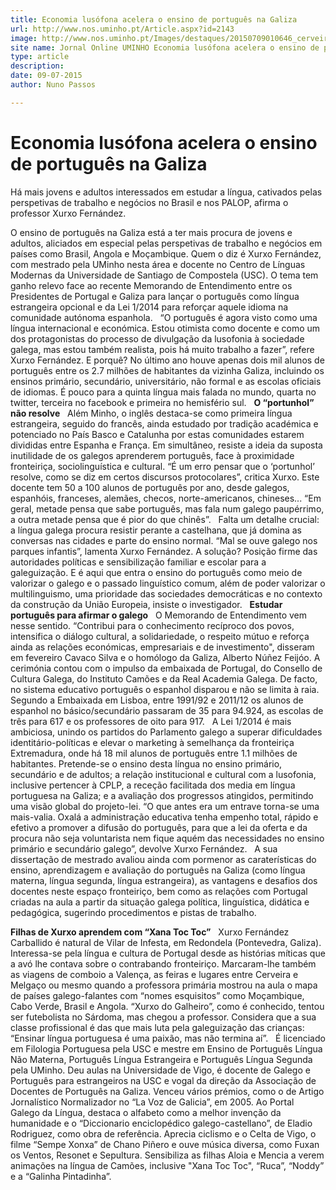```yaml
---
title: Economia lusófona acelera o ensino de português na Galiza
url: http://www.nos.uminho.pt/Article.aspx?id=2143
image: http://www.nos.uminho.pt/Images/destaques/20150709010646_cerveiravista66e4190558773319f6dfe6ff819390ee.jpg
site name: Jornal Online UMINHO Economia lusófona acelera o ensino de português na Galiza
type: article
description: 
date: 09-07-2015
author: Nuno Passos

---
```

# Economia lusófona acelera o ensino de português na Galiza


  

Há mais jovens e adultos interessados em estudar a língua, cativados pelas perspetivas de trabalho e negócios no Brasil e nos PALOP, afirma o professor Xurxo Fernández.

O ensino de português na Galiza está a ter mais procura de jovens e adultos, aliciados em especial pelas perspetivas de trabalho e negócios em países como Brasil, Angola e Moçambique. Quem o diz é Xurxo Fernández, com mestrado pela UMinho nesta área e docente no Centro de Línguas Modernas da Universidade de Santiago de Compostela (USC). O tema tem ganho relevo face ao recente Memorando de Entendimento entre os Presidentes de Portugal e Galiza para lançar o português como língua estrangeira opcional e da Lei 1/2014 para reforçar aquele idioma na comunidade autónoma espanhola.
 
“O português é agora visto como uma língua internacional e económica. Estou otimista como docente e como um dos protagonistas do processo de divulgação da lusofonia à sociedade galega, mas estou também realista, pois há muito trabalho a fazer”, refere Xurxo Fernández. E porquê? No último ano houve apenas dois mil alunos de português entre os 2.7 milhões de habitantes da vizinha Galiza, incluindo os ensinos primário, secundário, universitário, não formal e as escolas oficiais de idiomas. É pouco para a quinta língua mais falada no mundo, quarta no twitter, terceira no facebook e primeira no hemisfério sul.
 
**O “portunhol” não resolve** 
 
Além Minho, o inglês destaca-se como primeira língua estrangeira, seguido do francês, ainda estudado por tradição académica e potenciado no País Basco e Catalunha por estas comunidades estarem divididas entre Espanha e França. Em simultâneo, resiste a ideia da suposta inutilidade de os galegos aprenderem português, face à proximidade fronteiriça, sociolinguística e cultural. “É um erro pensar que o ‘portunhol’ resolve, como se diz em certos discursos protocolares”, critica Xurxo. Este docente tem 50 a 100 alunos de português por ano, desde galegos, espanhóis, franceses, alemães, checos, norte-americanos, chineses... “Em geral, metade pensa que sabe português, mas fala num galego paupérrimo, a outra metade pensa que é pior do que chinês”.
 
Falta um detalhe crucial: a língua galega procura resistir perante a castelhana, que já domina as conversas nas cidades e parte do ensino normal. “Mal se ouve galego nos parques infantis”, lamenta Xurxo Fernández. A solução? Posição firme das autoridades políticas e sensibilização familiar e escolar para a galeguização. E é aqui que entra o ensino do português como meio de valorizar o galego e o passado linguístico comum, além de poder valorizar o multilinguismo, uma prioridade das sociedades democráticas e no contexto da construção da União Europeia, insiste o investigador.
 
**Estudar português para afirmar o galego** 
 
O Memorando de Entendimento vem nesse sentido. “Contribui para o conhecimento recíproco dos povos, intensifica o diálogo cultural, a solidariedade, o respeito mútuo e reforça ainda as relações económicas, empresariais e de investimento", disseram em fevereiro Cavaco Silva e o homólogo da Galiza, Alberto Núñez Feijóo. A cerimónia contou com o impulso da embaixada de Portugal, do Consello de Cultura Galega, do Instituto Camões e da Real Academia Galega. De facto, no sistema educativo português o espanhol disparou e não se limita à raia. Segundo a Embaixada em Lisboa, entre 1991/92 e 2011/12 os alunos de espanhol no básico/secundário passaram de 35 para 94.924, as escolas de três para 617 e os professores de oito para 917.
 
A Lei 1/2014 é mais ambiciosa, unindo os partidos do Parlamento galego a superar dificuldades identitário-políticas e elevar o marketing à semelhança da fronteiriça Extremadura, onde há 18 mil alunos de português entre 1.1 milhões de habitantes. Pretende-se o ensino desta língua no ensino primário, secundário e de adultos; a relação institucional e cultural com a lusofonia, inclusive pertencer à CPLP, a receção facilitada dos media em língua portuguesa na Galiza; e a avaliação dos progressos atingidos, permitindo uma visão global do projeto-lei. “O que antes era um entrave torna-se uma mais-valia. Oxalá a administração educativa tenha empenho total, rápido e efetivo a promover a difusão do português, para que a lei da oferta e da procura não seja voluntarista nem fique aquém das necessidades no ensino primário e secundário galego”, devolve Xurxo Fernández.
 
A sua dissertação de mestrado avaliou ainda com pormenor as caraterísticas do ensino, aprendizagem e avaliação do português na Galiza (como língua materna, língua segunda, língua estrangeira), as vantagens e desafios dos docentes neste espaço fronteiriço, bem como as relações com Portugal criadas na aula a partir da situação galega política, linguística, didática e pedagógica, sugerindo procedimentos e pistas de trabalho.

**Filhas de Xurxo aprendem com “Xana Toc Toc”** 
 
Xurxo Fernández Carballido é natural de Vilar de Infesta, em Redondela (Pontevedra, Galiza). Interessa-se pela língua e cultura de Portugal desde as histórias míticas que a avó lhe contava sobre o contrabando fronteiriço. Marcaram-lhe também as viagens de comboio a Valença, as feiras e lugares entre Cerveira e Melgaço ou mesmo quando a professora primária mostrou na aula o mapa de países galego-falantes com “nomes esquisitos” como Moçambique, Cabo Verde, Brasil e Angola. “Xurxo do Galheiro”, como é conhecido, tentou ser futebolista no Sárdoma, mas chegou a professor. Considera que a sua classe profissional é das que mais luta pela galeguização das crianças: “Ensinar língua portuguesa é uma paixão, mas não termina aí”.
 
É licenciado em Filologia Portuguesa pela USC e mestre em Ensino de Português Língua Não Materna, Português Língua Estrangeira e Português Língua Segunda pela UMinho. Deu aulas na Universidade de Vigo, é docente de Galego e Português para estrangeiros na USC e vogal da direção da Associação de Docentes de Português na Galiza. Venceu vários prémios, como o de Artigo Jornalístico Normalizador no “La Voz de Galicia”, em 2005. Ao Portal Galego da Língua, destaca o alfabeto como a melhor invenção da humanidade e o “Diccionario enciclopédico galego-castellano”, de Eladio Rodriguez, como obra de referência. Aprecia ciclismo e o Celta de Vigo, o filme “Sempe Xonxa” de Chano Piñero e ouve música diversa, como Fuxan os Ventos, Resonet e Sepultura. Sensibiliza as filhas Aloia e Mencia a verem animações na língua de Camões, inclusive "Xana Toc Toc", “Ruca”, “Noddy” e a “Galinha Pintadinha”.
 

